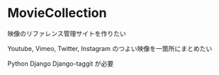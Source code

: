 # MovieCollection
映像のリファレンス管理サイトを作りたい

Youtube, Vimeo, Twitter, Instagram のつよい映像を一箇所にまとめたい

Python
Django
Django-taggit
が必要
